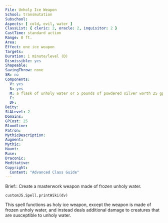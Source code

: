 ```yaml
---
File: Unholy Ice Weapon
School: transmutation
Subschool: 
Aspects: [ cold, evil, water ]
ClassList: { cleric: 2, oracle: 2, inquisitor: 2 }
CastTime: standard action
Range: 0 ft.
Area: 
Effect: one ice weapon
Targets: 
Duration: 1 minute/level (D)
Dismissible: yes
Shapeable: 
SavingThrow: none
SR: no
Components:
  V: yes
  S: yes
  M: a flask of unholy water or 5 pounds of powdered silver worth 25 gp
  F: 
  DF: 
Deity: 
SLALevel: 2
Domains: 
GPCost: 25
Bloodline: 
Patron: 
MythicDescription: 
Augment: 
Mythic: 
Haunt: 
Ruse: 
Draconic: 
Meditative: 
Copyright:
  Content: "Advanced Class Guide"
---
```

Brief:: Create a masterwork weapon made of frozen unholy water.

```dataviewjs
customJS.Spell.printWiki(dv)
```

This spell functions as holy ice weapon, except the weapon is made of frozen unholy water, and instead deals additional damage to creatures that are susceptible to unholy water.
